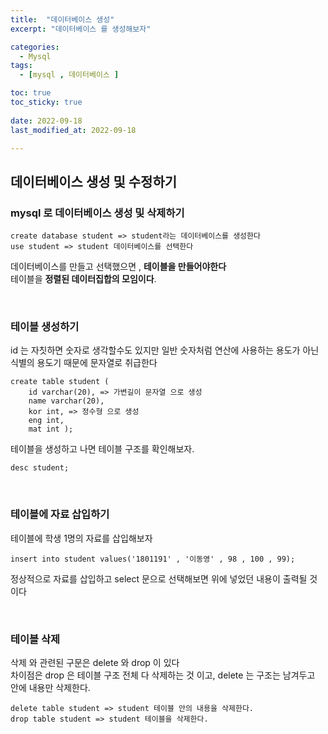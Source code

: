 ```yaml
---
title:  "데이터베이스 생성" 
excerpt: "데이터베이스 를 생성해보자"

categories:
  - Mysql
tags:
  - [mysql , 데이터베이스 ]

toc: true
toc_sticky: true
 
date: 2022-09-18
last_modified_at: 2022-09-18

---
```


## 데이터베이스 생성 및 수정하기

### mysql 로 데이터베이스 생성 및 삭제하기


```
create database student => student라는 데이터베이스를 생성한다
use student => student 데이터베이스를 선택한다
```
데이터베이스를 만들고 선택했으면 , <b>테이블을 만들어야한다</b> <br> 
테이블을 <b>정렬된 데이터집합의 모임이다</b>.

<br>

### 테이블 생성하기

id 는 자칫하면 숫자로 생각할수도 있지만 일반 숫자처럼 연산에 사용하는 용도가 아닌 식별의 용도기 때문에 문자열로 취급한다
```
create table student (
    id varchar(20), => 가변길이 문자열 으로 생성
    name varchar(20),
    kor int, => 정수형 으로 생성
    eng int,
    mat int );
```
테이블을 생성하고 나면 테이블 구조를 확인해보자.
```
desc student;
```

<br>


### 테이블에 자료 삽입하기
테이블에 학생 1명의 자료를 삽입해보자
```
insert into student values('1801191' , '이동영' , 98 , 100 , 99);
```
정상적으로 자료를 삽입하고 select 문으로 선택해보면 위에 넣었던 내용이 출력될 것이다

<br>


### 테이블 삭제
삭제 와 관련된 구문은 delete 와 drop 이 있다<br>
차이점은 drop 은 테이블 구조 전체 다 삭제하는 것 이고, delete 는 구조는 남겨두고 안에 내용만 삭제한다.

```
delete table student => student 테이블 안의 내용을 삭제한다.
drop table student => student 테이블을 삭제한다.
```

